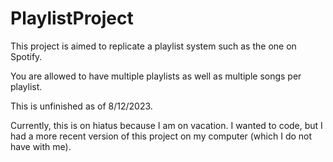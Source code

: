 # PlaylistProject
This project is aimed to replicate a playlist system such as the one on Spotify.

You are allowed to have multiple playlists as well as multiple songs per playlist.

This is unfinished as of 8/12/2023.

Currently, this is on hiatus because I am on vacation. I wanted to code, but I had a more recent version of this project on my computer (which I do not have with me).
